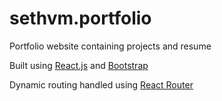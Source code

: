 # sethvm.portfolio
Portfolio website containing projects and resume

Built using [React.js](https://reactjs.org/) and [Bootstrap](https://react-bootstrap.github.io/)

Dynamic routing handled using [React Router](https://reacttraining.com/react-router/web/guides/quick-start)
